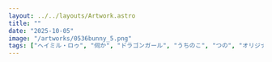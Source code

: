 ```yaml
---
layout: ../../layouts/Artwork.astro
title: ""
date: "2025-10-05"
image: "/artworks/0536bunny_5.png"
tags: ["ヘイミル・ロゥ", "伺か", "ドラゴンガール", "うちのこ", "つの", "オリジナル","バニーガール"]
---
```


